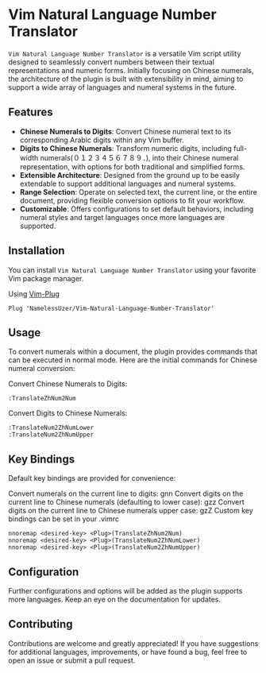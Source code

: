 # Vim Natural Language Number Translator

`Vim Natural Language Number Translator` is a versatile Vim script utility designed to seamlessly convert numbers between their textual representations and numeric forms. Initially focusing on Chinese numerals, the architecture of the plugin is built with extensibility in mind, aiming to support a wide array of languages and numeral systems in the future.

## Features

- **Chinese Numerals to Digits**: Convert Chinese numeral text to its corresponding Arabic digits within any Vim buffer.
- **Digits to Chinese Numerals**: Transform numeric digits, including full-width numerals(０１２３４５６７８９．), into their Chinese numeral representation, with options for both traditional and simplified forms.
- **Extensible Architecture**: Designed from the ground up to be easily extendable to support additional languages and numeral systems.
- **Range Selection**: Operate on selected text, the current line, or the entire document, providing flexible conversion options to fit your workflow.
- **Customizable**: Offers configurations to set default behaviors, including numeral styles and target languages once more languages are supported.

## Installation

You can install `Vim Natural Language Number Translator` using your favorite Vim package manager.

Using [Vim-Plug](https://github.com/junegunn/vim-plug)

```vim
Plug 'NamelessUzer/Vim-Natural-Language-Number-Translator'
```

## Usage

To convert numerals within a document, the plugin provides commands that can be executed in normal mode. Here are the initial commands for Chinese numeral conversion:

Convert Chinese Numerals to Digits:

```Vim
:TranslateZhNum2Num
```

Convert Digits to Chinese Numerals:

```
:TranslateNum2ZhNumLower
:TranslateNum2ZhNumUpper
```

## Key Bindings

Default key bindings are provided for convenience:

Convert numerals on the current line to digits: gnn
Convert digits on the current line to Chinese numerals (defaulting to lower case): gzz
Convert digits on the current line to Chinese numerals upper case: gzZ
Custom key bindings can be set in your .vimrc

```Vim
nnoremap <desired-key> <Plug>(TranslateZhNum2Num)
nnoremap <desired-key> <Plug>(TranslateNum2ZhNumLower)
nnoremap <desired-key> <Plug>(TranslateNum2ZhNumUpper)
```

## Configuration

Further configurations and options will be added as the plugin supports more languages. Keep an eye on the documentation for updates.

## Contributing

Contributions are welcome and greatly appreciated! If you have suggestions for additional languages, improvements, or have found a bug, feel free to open an issue or submit a pull request.
